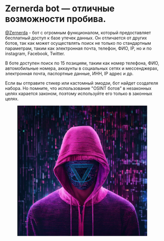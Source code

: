 # Zernerda bot — отличные возможности пробива.

[@Zernerda](https://ok.me/6R5D1) - бот с огромным функционалом, который предоставляет бесплатный доступ к базе утечек данных. Он отличается от других ботов, так как может осуществлять поиск не только по стандартным параметрам, таким как электронная почта, телефон, ФИО, IP, но и по instagram, Facebook, Twitter.

В боте доступен поиск по 15 позициям, таким как номер телефона, ФИО, автомобильные номера, аккаунты в социальных сетях и мессенджерах, электронная почта, паспортные данные, ИНН, IP адрес и др.

Если вы отправите стикер или кастомный эмодзи, бот найдет создателя набора. Но помните, что использование "OSINT ботов" в незаконных целях карается законом, поэтому используйте его только в законных целях.

<figure><img src=".gitbook/assets/ze.jpg" alt=""><figcaption></figcaption></figure>
